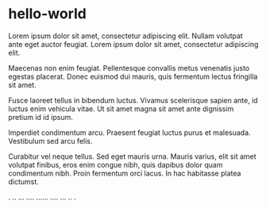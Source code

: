# hello-world
Lorem ipsum dolor sit amet, consectetur adipiscing elit. Nullam volutpat ante eget auctor feugiat. Lorem ipsum dolor sit amet, consectetur adipiscing elit.

Maecenas non enim feugiat. Pellentesque convallis metus venenatis justo egestas placerat. Donec euismod dui mauris, quis fermentum lectus fringilla sit amet. 

Fusce laoreet tellus in bibendum luctus. Vivamus scelerisque sapien ante, id luctus enim vehicula vitae. Ut sit amet magna sit amet ante dignissim pretium id id ipsum.

Imperdiet condimentum arcu. Praesent feugiat luctus purus et malesuada. Vestibulum sed arcu felis.

Curabitur vel neque tellus. Sed eget mauris urna. Mauris varius, elit sit amet volutpat finibus, eros enim congue nibh, quis dapibus dolor quam condimentum nibh. Proin fermentum orci lacus. In hac habitasse platea dictumst.

.
..
...
....
......
....
...
..
.

